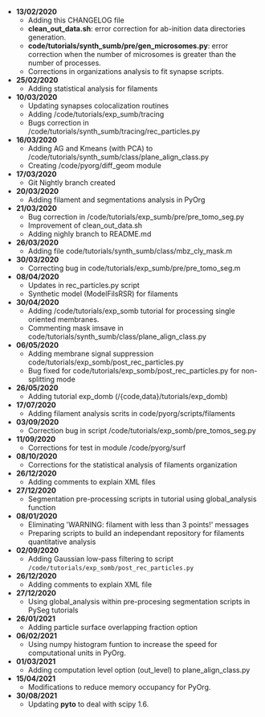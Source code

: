 * **13/02/2020**
    + Adding this CHANGELOG file
    + **clean_out_data.sh**: error correction for ab-inition data directories generation.
    + **code/tutorials/synth_sumb/pre/gen_microsomes.py**: error correction when the number of microsomes is greater than the number of processes.
    + Corrections in organizations analysis to fit synapse scripts.  
* **25/02/2020**
    + Adding statistical analysis for filaments
* **10/03/2020**
    + Updating synapses colocalization routines
    + Adding /code/tutorials/exp_sumb/tracing
    + Bugs correction in /code/tutorials/synth_sumb/tracing/rec_particles.py
* **16/03/2020**
    + Adding AG and Kmeans (with PCA) to /code/tutorials/synth_sumb/class/plane_align_class.py
    + Creating /code/pyorg/diff_geom module
* **17/03/2020**
    + Git Nightly branch created
* **20/03/2020**
    + Adding filament and segmentations analysis in PyOrg
* **21/03/2020**
    + Bug correction in /code/tutorials/exp_sumb/pre/pre_tomo_seg.py
    + Improvement of clean_out_data.sh
    + Adding nighly branch to README.md
* **26/03/2020**
    + Adding file code/tutorials/synth_sumb/class/mbz_cly_mask.m
* **30/03/2020**
    + Correcting bug in code/tutorials/exp_sumb/pre/pre_tomo_seg.m
* **08/04/2020**
    + Updates in rec_particles.py script
    + Synthetic model (ModelFilsRSR) for filaments
* **30/04/2020**
    + Adding /code/tutorials/exp_somb tutorial for processing single oriented membranes.
    + Commenting mask imsave in code/tutorials/synth_sumb/class/plane_align_class.py
* **06/05/2020**
    + Adding membrane signal suppression code/tutorials/exp_somb/post_rec_particles.py
    + Bug fixed for code/tutorials/exp_somb/post_rec_particles.py for non-splitting mode
* **26/05/2020**
    + Adding tutorial exp_domb (/{code,data}/tutorials/exp_domb)
* **17/07/2020**
    + Adding filament analysis scrits in code/pyorg/scripts/filaments
* **03/09/2020**
    + Correction bug in script /code/tutorials/exp_somb/pre_tomos_seg.py
* **11/09/2020**
    + Corrections for test in module /code/pyorg/surf
* **08/10/2020**
    + Corrections for the statistical analysis of filaments organization
* **26/12/2020**
    + Adding comments to explain XML files
* **27/12/2020**
    + Segmentation pre-processing scripts in tutorial using global_analysis function
* **08/01/2020**
    + Eliminating 'WARNING: filament with less than 3 points!' messages
    + Preparing scripts to build an independant repository for filaments quantitative analysis
* **02/09/2020**
    + Adding Gaussian low-pass filtering to script ``/code/tutorials/exp_somb/post_rec_particles.py``
* **26/12/2020**
    + Adding comments to explain XML file
* **27/12/2020**
    + Using global_analysis within pre-procesing segmentation scripts in PySeg tutorials
* **26/01/2021**
    + Adding particle surface overlapping fraction option
* **06/02/2021**
    + Using numpy histogram funtion to increase the speed for computational units in PyOrg.
* **01/03/2021**
    + Adding computation level option (out_level) to plane_align_class.py
* **15/04/2021**
    + Modifications to reduce memory occupancy for PyOrg.
* **30/08/2021**
    + Updating **pyto** to deal with scipy 1.6.